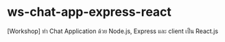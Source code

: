 # ws-chat-app-express-react
[Workshop] ทำ Chat Application ด้วย Node.js, Express และ client เป็น React.js
